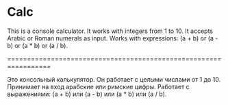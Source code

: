 # Calc
This is a console calculator. 
It works with integers from 1 to 10. 
It accepts Arabic or Roman numerals as input. 
Works with expressions: (a + b) or (a - b) or (a * b) or (a / b).

=================================================================

Это консольный калькулятор. 
Он работает с целыми числами от 1 до 10. 
Принимает на вход арабские или римские цифры. 
Работает с выражениями: (a + b) или (a - b) или (a * b) или (a / b).










